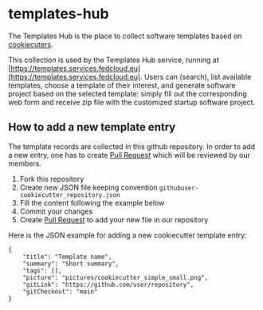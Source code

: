 # templates-hub
The Templates Hub is the place to collect software templates based on [cookiecuters](https://cookiecutter.readthedocs.io/en/stable/index.html).

This collection is used by the Templates Hub service, running at [https://templates.services.fedcloud.eu](https://templates.services.fedcloud.eu). Users can (search), list available templates, choose a template of their interest, and generate software project based on the selected template: simply fill out the corresponding web form and receive zip file with the customized startup software project.

## How to add a new template entry
The template records are collected in this github repository. In order to add a new entry, one has to create [Pull Request](https://docs.github.com/en/pull-requests/collaborating-with-pull-requests/proposing-changes-to-your-work-with-pull-requests/creating-a-pull-request) which will be reviewed by our members.

1. Fork this repository
2. Create new JSON file keeping convention `githubuser-cookiecutter_repository.json`
3. Fill the content following the example below
4. Commit your changes
5. Create [Pull Request](https://docs.github.com/en/pull-requests/collaborating-with-pull-requests/proposing-changes-to-your-work-with-pull-requests/creating-a-pull-request) to add your new file in our repository

Here is the JSON example for adding a new cookiecutter template entry:
```
{
    "title": "Template name",
    "summary": "Short summary",
    "tags": [],
    "picture": "pictures/cookiecutter_simple_small.png",
    "gitLink": "https://github.com/user/repository",
    "gitCheckout": "main"
}
```
